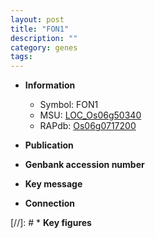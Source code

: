 ```yaml
---
layout: post
title: "FON1"
description: ""
category: genes
tags: 
---
```


* **Information**  
    + Symbol: FON1  
    + MSU: [LOC_Os06g50340](http://rice.uga.edu/cgi-bin/ORF_infopage.cgi?orf=LOC_Os06g50340)  
    + RAPdb: [Os06g0717200](http://rapdb.dna.affrc.go.jp/viewer/gbrowse_details/irgsp1?name=Os06g0717200)  

* **Publication**  

* **Genbank accession number**  

* **Key message**  

* **Connection**  

[//]: # * **Key figures**  


